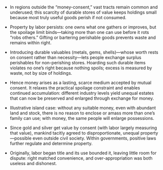 - In regions outside the “money-consent,” vast tracts remain common and underused; this scarcity of durable stores of value keeps holdings small because most truly useful goods perish if not consumed.

- Property by labor persists: one owns what one gathers or improves, but the spoilage limit binds—taking more than one can use before it rots “robs others.” Gifting or bartering perishable goods prevents waste and remains within right.

- Introducing durable valuables (metals, gems, shells)—whose worth rests on consent rather than necessity—lets people exchange surplus perishables for non-perishing stores. Hoarding such durable items violates no one’s right because nothing spoils; excess is measured by waste, not by size of holdings.

- Hence money arises as a lasting, scarce medium accepted by mutual consent. It relaxes the practical spoilage constraint and enables continued accumulation: different industry levels yield unequal estates that can now be preserved and enlarged through exchange for money.

- Illustrative island case: without any suitable money, even with abundant land and stock, there is no reason to enclose or amass more than one’s family can use; with money, the same people will enlarge possessions.

- Since gold and silver get value by consent (with labor largely measuring that value), mankind tacitly agreed to disproportionate, unequal property—possible even outside civil society. Within governments, positive laws further regulate and determine property.

- Originally, labor began title and its use bounded it, leaving little room for dispute: right matched convenience, and over-appropriation was both useless and dishonest.